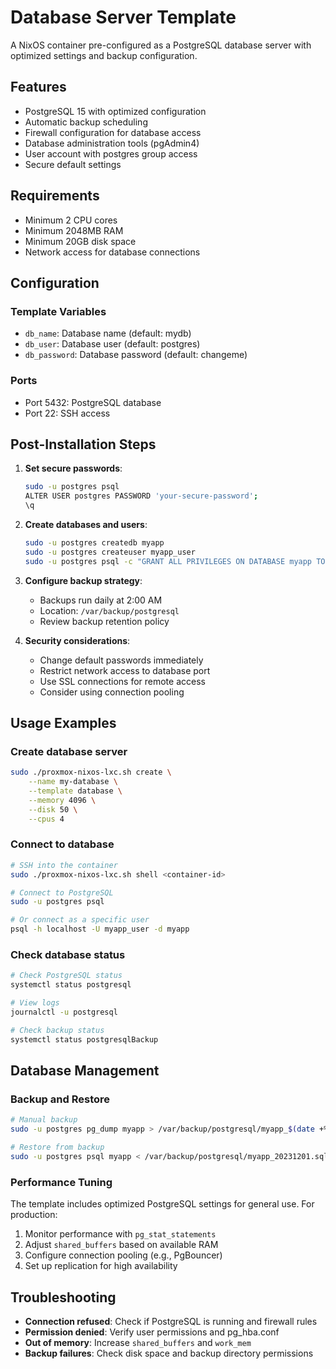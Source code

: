 # Database Server Template

A NixOS container pre-configured as a PostgreSQL database server with optimized settings and backup configuration.

## Features

- PostgreSQL 15 with optimized configuration
- Automatic backup scheduling
- Firewall configuration for database access
- Database administration tools (pgAdmin4)
- User account with postgres group access
- Secure default settings

## Requirements

- Minimum 2 CPU cores
- Minimum 2048MB RAM
- Minimum 20GB disk space
- Network access for database connections

## Configuration

### Template Variables

- `db_name`: Database name (default: mydb)
- `db_user`: Database user (default: postgres)
- `db_password`: Database password (default: changeme)

### Ports

- Port 5432: PostgreSQL database
- Port 22: SSH access

## Post-Installation Steps

1. **Set secure passwords**:
   ```bash
   sudo -u postgres psql
   ALTER USER postgres PASSWORD 'your-secure-password';
   \q
   ```

2. **Create databases and users**:
   ```bash
   sudo -u postgres createdb myapp
   sudo -u postgres createuser myapp_user
   sudo -u postgres psql -c "GRANT ALL PRIVILEGES ON DATABASE myapp TO myapp_user;"
   ```

3. **Configure backup strategy**:
   - Backups run daily at 2:00 AM
   - Location: `/var/backup/postgresql`
   - Review backup retention policy

4. **Security considerations**:
   - Change default passwords immediately
   - Restrict network access to database port
   - Use SSL connections for remote access
   - Consider using connection pooling

## Usage Examples

### Create database server
```bash
sudo ./proxmox-nixos-lxc.sh create \
    --name my-database \
    --template database \
    --memory 4096 \
    --disk 50 \
    --cpus 4
```

### Connect to database
```bash
# SSH into the container
sudo ./proxmox-nixos-lxc.sh shell <container-id>

# Connect to PostgreSQL
sudo -u postgres psql

# Or connect as a specific user
psql -h localhost -U myapp_user -d myapp
```

### Check database status
```bash
# Check PostgreSQL status
systemctl status postgresql

# View logs
journalctl -u postgresql

# Check backup status
systemctl status postgresqlBackup
```

## Database Management

### Backup and Restore
```bash
# Manual backup
sudo -u postgres pg_dump myapp > /var/backup/postgresql/myapp_$(date +%Y%m%d).sql

# Restore from backup
sudo -u postgres psql myapp < /var/backup/postgresql/myapp_20231201.sql
```

### Performance Tuning
The template includes optimized PostgreSQL settings for general use. For production:

1. Monitor performance with `pg_stat_statements`
2. Adjust `shared_buffers` based on available RAM
3. Configure connection pooling (e.g., PgBouncer)
4. Set up replication for high availability

## Troubleshooting

- **Connection refused**: Check if PostgreSQL is running and firewall rules
- **Permission denied**: Verify user permissions and pg_hba.conf
- **Out of memory**: Increase `shared_buffers` and `work_mem`
- **Backup failures**: Check disk space and backup directory permissions 